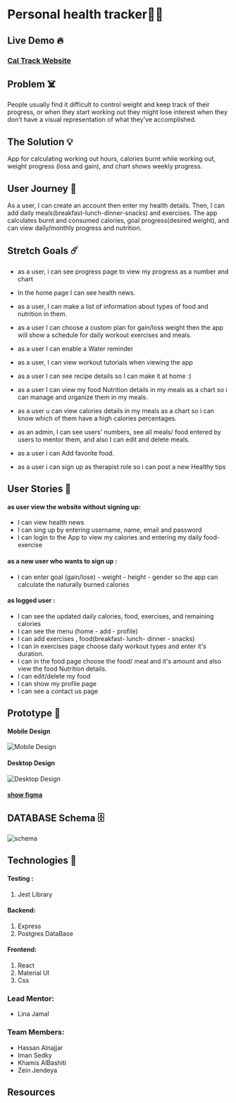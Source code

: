 # Personal health tracker🏋️‍♀️

## Live Demo 🔥
### [Cal Track Website](https://caltracker0.herokuapp.com/)
## Problem ☠️

People usually find it difficult to control weight and keep track of their progress, or when they start working out they might lose interest when they don’t have a visual representation of what they’ve accomplished.

## The Solution 💡

App for calculating working out hours, calories burnt while working out, weight progress (loss and gain), and chart shows weekly progress.

## User Journey 🚀

As a user, I can create an account then enter my health details. Then, I can add daily meals(breakfast-lunch-dinner-snacks) and exercises. The app calculates burnt and consumed calories, goal progress(desired weight), and can view daily/monthly progress and nutrition.

## Stretch Goals ☄️

- as a user, i can see progress page to view my progress as a number and chart
- In the home page I can see health news.
- as a user, I can make a list of information about types of food and nutrition in them.
- as a user I can choose a custom plan for gain/loss weight then the app will show a schedule for daily workout exercises and meals.
- as a user I can enable a Water reminder
- as a user, I can view workout tutorials when viewing the app
- as a user I can see recipe details so I can make it at home :)
- as a user I can view my food Nutrition details in my meals as a chart so i can manage and organize them in my meals.
- as a user u can view calories details in my meals as a chart so i can know which of them have a high calories percentages.

- as an admin, I can see users' numbers, see all meals/ food entered by users to mentor them, and also I can edit and delete meals.
- as a user i can Add favorite food.
- as a user i can sign up as therapist role so i can post a new Healthy tips

## User Stories 📝

#### as user view the website without signing up:

- I can view health news
- I can sing up by entering username, name, email and password  
- I can login to the App to view my calories and entering my daily food-exercise

#### as a new user who wants to sign up :

- I can enter goal (gain/lose) - weight - height - gender so the app can calculate the naturally burned calories

#### as logged user :

- I can see the updated daily calories, food, exercises, and remaining calories
- I can see the menu (home - add - profile) 
- I can add exercises , food(breakfast- lunch- dinner - snacks)  
- I can in exercises page choose daily workout types and enter it's duration.
- I can in the food page choose the food/ meal and it's amount and also view the food Nutrition details.
- I can edit/delete my food
- I can show my profile page
- I can see a contact us page

## Prototype 🍥


#### Mobile Design
![Mobile Design](https://user-images.githubusercontent.com/35685437/108361985-d6d5d500-71fb-11eb-8a3f-4d9c528c828c.png)


#### Desktop Design
![Desktop Design](https://user-images.githubusercontent.com/35685437/108361826-a5f5a000-71fb-11eb-8710-1d8bd471ef5d.png)

#### [show figma](https://www.figma.com/file/1FtfYBIz27qmLXEiTJ590m/CalTrack?node-id=0%3A1)

## DATABASE Schema :file_cabinet:

![schema](https://user-images.githubusercontent.com/35685437/108363409-8eb7b200-71fd-11eb-9fb2-afb060ff5405.png)


## Technologies 🔧

#### Testing :

1.  Jest Library

#### Backend:

1.  Express
2.  Postgres DataBase

#### Frontend:

1.  React
2.  Material UI
3.  Css

### Lead Mentor:

- Lina Jamal

### Team Members:

- Hassan Alnajjar
- Iman Sedky
- Khamis AlBashiti
- Zein Jendeya

## Resources

